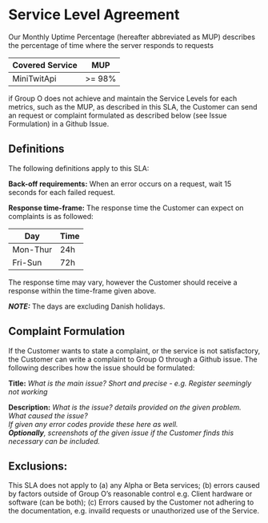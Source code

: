 ﻿# Service Level Agreement

Our Monthly Uptime Percentage (hereafter abbreviated as MUP) 
describes the percentage of time where the server responds
to requests

| Covered Service | MUP    |
|-----------------|--------|
| MiniTwitApi     | >= 98% |

if Group O does not achieve and maintain the Service Levels for each metrics, 
such as the MUP, as described in this SLA, the Customer can send an request or complaint formulated 
as described below (see Issue Formulation) in a Github Issue.

## Definitions

The following definitions apply to this SLA:

**Back-off requirements:** When an error occurs on a request, wait 15 seconds for each failed request.

**Response time-frame:** The response time the Customer can expect on complaints is as followed:

| Day      | Time |
|----------|------|
| Mon-Thur | 24h  |
| Fri-Sun  | 72h  |

The response time may vary, however the Customer should receive a response within the time-frame given above.

***NOTE:*** The days are excluding Danish holidays.

## Complaint Formulation
If the Customer wants to state a complaint, or the service is not satisfactory, 
the Customer can write a complaint to Group O through a Github issue.
The following describes how the issue should be formulated:

**Title:** *What is the main issue? Short and precise - e.g. Register seemingly not working*

**Description:** *What is the issue? details provided on the given problem.
What caused the issue?*  
*If given any error codes provide these here as well.  
**Optionally**, screenshots of the given issue if the Customer finds this necessary can be included.*

## Exclusions:
This SLA does not apply to (a) any Alpha or Beta services; (b) errors caused by factors outside of Group O’s reasonable control e.g. Client hardware or software (can be both); (c) Errors caused by the Customer not adhering to the documentation, e.g. invaild requests or unauthorized use of the Service.

